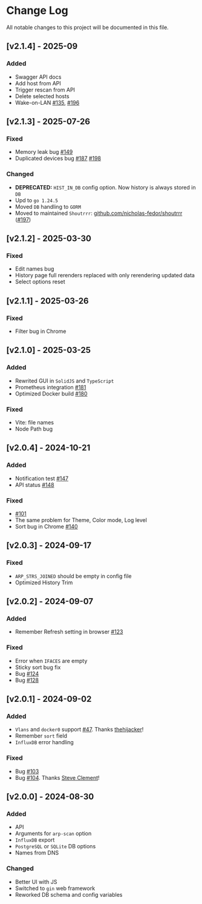 # Change Log
All notable changes to this project will be documented in this file.

## [v2.1.4] - 2025-09
### Added
- Swagger API docs
- Add host from API
- Trigger rescan from API
- Delete selected hosts
- Wake-on-LAN [#135](https://github.com/aceberg/WatchYourLAN/issues/135), [#196](https://github.com/aceberg/WatchYourLAN/issues/196)

## [v2.1.3] - 2025-07-26
### Fixed
- Memory leak bug [#149](https://github.com/aceberg/WatchYourLAN/issues/149)
- Duplicated devices bug [#187](https://github.com/aceberg/WatchYourLAN/issues/187) [#198](https://github.com/aceberg/WatchYourLAN/issues/198)

### Changed
- **DEPRECATED:** `HIST_IN_DB` config option. Now history is always stored in `DB`
- Upd to `go 1.24.5`
- Moved `DB` handling to `GORM`
- Moved to maintained `Shoutrrr`: [github.com/nicholas-fedor/shoutrrr](https://github.com/nicholas-fedor/shoutrrr) ([#197](https://github.com/aceberg/WatchYourLAN/issues/197))

## [v2.1.2] - 2025-03-30
### Fixed
- Edit names bug
- History page full rerenders replaced with only rerendering updated data
- Select options reset

## [v2.1.1] - 2025-03-26
### Fixed
- Filter bug in Chrome

## [v2.1.0] - 2025-03-25
### Added
- Rewrited GUI in `SolidJS` and `TypeScript`
- Prometheus integration [#181](https://github.com/aceberg/WatchYourLAN/pull/181)
- Optimized Docker build [#180](https://github.com/aceberg/WatchYourLAN/pull/180)

### Fixed
- Vite: file names
- Node Path bug

## [v2.0.4] - 2024-10-21
### Added
- Notification test [#147](https://github.com/aceberg/WatchYourLAN/issues/147) 
- API status [#148](https://github.com/aceberg/WatchYourLAN/issues/148) 

### Fixed
- [#101](https://github.com/aceberg/WatchYourLAN/issues/101) 
- The same problem for Theme, Color mode, Log level
- Sort bug in Chrome [#140](https://github.com/aceberg/WatchYourLAN/issues/140) 

## [v2.0.3] - 2024-09-17
### Fixed
- `ARP_STRS_JOINED` should be empty in config file
- Optimized History Trim

## [v2.0.2] - 2024-09-07
### Added
- Remember Refresh setting in browser [#123](https://github.com/aceberg/WatchYourLAN/issues/123)

### Fixed
- Error when `IFACES` are empty
- Sticky sort bug fix
- Bug [#124](https://github.com/aceberg/WatchYourLAN/issues/124)
- Bug [#128](https://github.com/aceberg/WatchYourLAN/issues/128)


## [v2.0.1] - 2024-09-02
### Added
- `Vlans` and `docker0` support [#47](https://github.com/aceberg/WatchYourLAN/issues/47). Thanks [thehijacker](https://github.com/thehijacker)!
- Remember `sort` field
- `InfluxDB` error handling

### Fixed
- Bug [#103](https://github.com/aceberg/WatchYourLAN/issues/103)
- Bug [#104](https://github.com/aceberg/WatchYourLAN/issues/104). Thanks [Steve Clement](https://github.com/SteveClement)!

## [v2.0.0] - 2024-08-30
### Added
- API
- Arguments for `arp-scan` option
- `InfluxDB` export
- `PostgreSQL` or `SQLite` DB options
- Names from DNS

### Changed
- Better UI with JS
- Switched to `gin` web framework
- Reworked DB schema and config variables

